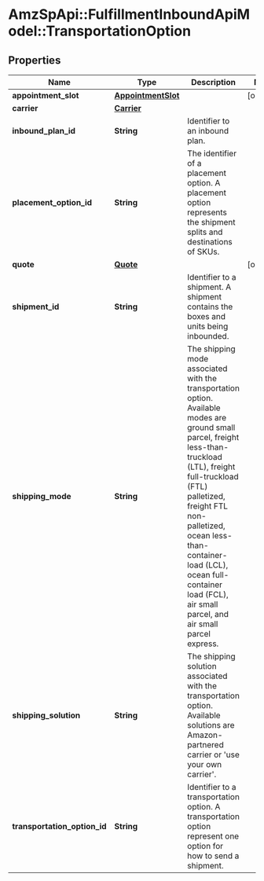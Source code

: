 # AmzSpApi::FulfillmentInboundApiModel::TransportationOption

## Properties
Name | Type | Description | Notes
------------ | ------------- | ------------- | -------------
**appointment_slot** | [**AppointmentSlot**](AppointmentSlot.md) |  | [optional] 
**carrier** | [**Carrier**](Carrier.md) |  | 
**inbound_plan_id** | **String** | Identifier to an inbound plan. | 
**placement_option_id** | **String** | The identifier of a placement option. A placement option represents the shipment splits and destinations of SKUs. | 
**quote** | [**Quote**](Quote.md) |  | [optional] 
**shipment_id** | **String** | Identifier to a shipment. A shipment contains the boxes and units being inbounded. | 
**shipping_mode** | **String** | The shipping mode associated with the transportation option. Available modes are ground small parcel, freight less-than-truckload (LTL), freight full-truckload (FTL) palletized, freight FTL non-palletized, ocean less-than-container-load (LCL), ocean full-container load (FCL), air small parcel, and air small parcel express. | 
**shipping_solution** | **String** | The shipping solution associated with the transportation option. Available solutions are Amazon-partnered carrier or &#x27;use your own carrier&#x27;. | 
**transportation_option_id** | **String** | Identifier to a transportation option. A transportation option represent one option for how to send a shipment. | 

